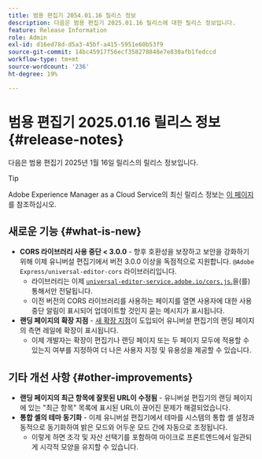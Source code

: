 ```yaml
---
title: 범용 편집기 2054.01.16 릴리스 정보
description: 다음은 범용 편집기 2025.01.16 릴리스에 대한 릴리스 정보입니다.
feature: Release Information
role: Admin
exl-id: d16ed78d-d5a3-45bf-a415-5951e60b53f9
source-git-commit: 14bc45917f56ecf358278848e7e830afb1fedccd
workflow-type: tm+mt
source-wordcount: '236'
ht-degree: 19%

---
```



# 범용 편집기 2025.01.16 릴리스 정보 {#release-notes}

다음은 범용 편집기 2025년 1월 16일 릴리스의 릴리스 정보입니다.

>[!TIP]
>
>Adobe Experience Manager as a Cloud Service의 최신 릴리스 정보는 [이 페이지](/help/release-notes/release-notes-cloud/release-notes-current.md)를 참조하십시오.

## 새로운 기능 {#what-is-new}

* **CORS 라이브러리 사용 중단 &lt; 3.0.0** - 향후 호환성을 보장하고 보안을 강화하기 위해 이제 유니버설 편집기에서 버전 3.0.0 이상을 독점적으로 지원합니다.
  `@Adobe Express/universal-editor-cors` 라이브러리입니다.
   * 라이브러리는 이제 [`universal-editor-service.adobe.io/cors.js`.](http://universal-editor-service.adobe.io/cors.js)을(를) 통해서만 전달됩니다.
   * 이전 버전의 CORS 라이브러리를 사용하는 페이지를 열면 사용자에 대한 사용 중단 알림이 표시되어 업데이트할 것인지 묻는 메시지가 표시됩니다.
* **랜딩 페이지의 확장 지점** - [새 확장 지점](/help/implementing/universal-editor/customizing.md#extending)이 도입되어 유니버설 편집기의 랜딩 페이지의 측면 레일에 확장이 표시됩니다.
   * 이제 개발자는 확장이 편집기나 랜딩 페이지 또는 두 페이지 모두에 적용할 수 있는지 여부를 지정하여 더 나은 사용자 지정 및 유용성을 제공할 수 있습니다.

## 기타 개선 사항 {#other-improvements}

* **랜딩 페이지의 최근 항목에 잘못된 URL이 수정됨** - 유니버설 편집기의 랜딩 페이지에 있는 &quot;최근 항목&quot; 목록에 표시된 URL이 끊어진 문제가 해결되었습니다.
* **통합 셸의 테마 동기화** - 이제 유니버설 편집기에서 테마를 시스템의 통합 셸 설정과 동적으로 동기화하여 밝은 모드와 어두운 모드 간에 자동으로 조정됩니다.
   * 이렇게 하면 조각 및 자산 선택기를 포함하여 마이크로 프론트엔드에서 일관되게 시각적 모양을 유지할 수 있습니다.
